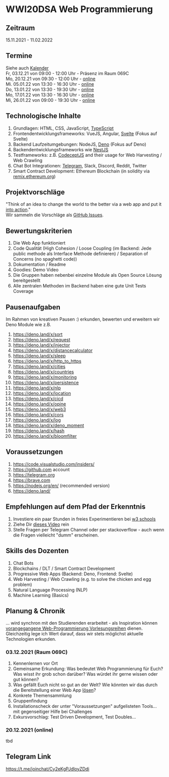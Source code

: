 # WWI20DSA Web Programmierung

## Zeitraum
15.11.2021 - 11.02.2022

## Termine
Siehe auch [Kalender](https://calendar.google.com/calendar/embed?src=g7o3rd7djlvq3gtjpg3pblm2vc%40group.calendar.google.com&ctz=Europe%2FBerlin
)  
Fr, 03.12.21 von 09:00 - 12:00 Uhr - Präsenz im Raum 069C  
Mo, 20.12.21 von 09:30 - 12:00 Uhr - [online](https://moodle.dhbw-mannheim.de/course/view.php?id=6672
)  
Mi. 05.01.22 von 13:30 - 16:30 Uhr - [online](https://moodle.dhbw-mannheim.de/course/view.php?id=6672
)     
Do, 13.01.22 von 13:30 - 19:30 Uhr - [online](https://moodle.dhbw-mannheim.de/course/view.php?id=6672
)   
Mo, 17.01.22 von 13:30 - 16:30 Uhr - [online](https://moodle.dhbw-mannheim.de/course/view.php?id=6672
)   
Mi, 26.01.22 von 09:00 - 19:30 Uhr - [online](https://moodle.dhbw-mannheim.de/course/view.php?id=6672
)   

## Technologische Inhalte
1. Grundlagen: HTML, CSS, JavaScript, [TypeScript](https://www.typescriptlang.org/)
2. Frontendentwicklungsframeworks: VueJS, Angular, [Svelte](https://svelte.dev/) (Fokus auf Svelte)
3. Backend Laufzeitumgebungen: NodeJS, [Deno](https://deno.land/) (Fokus auf Deno)
4. Backendentwicklungsframeworks wie [NestJS](https://nestjs.com/)   
5. Testframeworks: z.B. [CodeceptJS](https://codecept.io/) and their usage for Web Harvesting / Web Crawling
6. Chat Bot Integrationen: [Telegram](https://telegram.org), Slack, Discord, Reddit, Twitter    
7. Smart Contract Development: Ethereum Blockchain (in solidity via [remix.ethereum.org](https://remix.ethereum.org/))

## Projektvorschläge  
"Think of an idea to change the world to the better via a web app and put it [into action](https://www.youtube.com/watch?v=fa7R-sOM1v8)."   
Wir sammeln die Vorschläge als [GitHub Issues](https://github.com/michael-spengler/WWI20DSA-Web-Programmierung/issues).   

## Bewertungskriterien
1. Die Web App funktioniert  
2. Code Qualität (High Cohesion / Loose Coupling (im Backend: Jede public methode als Interface Methode definieren) / Separation of Concerns (no spaghetti code))  
3. Dokumentation / Readme  
4. Goodies: Demo Video  
5. Die Gruppen haben nebenbei einzelne Module als Open Source Lösung bereitgestellt    
6. Alle zentralen Methoden im Backend haben eine gute Unit Tests Coverage  

## Pausenaufgaben
Im Rahmen von kreativen Pausen :) erkunden, bewerten und erweitern wir Deno Module wie z.B.   
1. https://deno.land/x/sort
2. https://deno.land/x/request
3. https://deno.land/x/injector
4. https://deno.land/x/distancecalculator
6. https://deno.land/x/sleep
7. https://deno.land/x/http_to_https
8. https://deno.land/x/cities
9. https://deno.land/x/countries
10. https://deno.land/x/monitoring
11. https://deno.land/x/persistence
12. https://deno.land/x/nlp 
13. https://deno.land/x/location
14. https://deno.land/x/cicd
15. https://deno.land/x/opine
16. https://deno.land/x/web3
17. https://deno.land/x/cors  
18. https://deno.land/x/log  
19. https://deno.land/x/deno_moment  
20. https://deno.land/x/hash  
21. https://deno.land/x/bloomfilter  

## Voraussetzungen
1. https://code.visualstudio.com/insiders/  
2. https://github.com account  
3. https://telegram.org  
4. https://brave.com  
5. https://nodejs.org/en/ (recommended version)
6. https://deno.land/

## Empfehlungen auf dem Pfad der Erkenntnis
1. Investiere ein paar Stunden in freies Experimentieren bei [w3 schools](https://www.w3schools.com)   
2. Ziehe Dir [dieses Video](https://www.youtube.com/watch?v=mhnpeOLiQTg) rein
3. Stelle Fragen per Telegram Channel oder per stackoverflow - auch wenn die Fragen vielleicht "dumm" erscheinen.  

## Skills des Dozenten
1. Chat Bots  
2. Blockchains / DLT / Smart Contract Development  
3. Progressive Web Apps (Backend: Deno, Frontend: Svelte)  
4. Web Harvesting / Web Crawling (e.g. to solve the chicken and egg problem)  
5. Natural Language Processing (NLP)  
6. Machine Learning (Basics)  


## Planung & Chronik  
... wird synchron mit den Studierenden erarbeitet - als Inspiration können [vorangegangene Web-Programmierung Vorlesungsreihen](https://github.com/michael-spengler/wwi19seb-webprogrammierung) dienen. Gleichzeitig lege ich Wert darauf, dass wir stets möglichst aktuelle Technologien erkunden.  

### 03.12.2021 (Raum 069C)
1. Kennenlernen vor Ort     
2. Gemeinsame Erkundung: Was bedeutet Web Programmierung für Euch? Was wisst ihr grob schon darüber? Was würdet ihr gerne wissen oder gut können?   
3. Was gefällt Euch nicht so gut an der Welt? Wie könnten wir das durch die Bereitstellung einer Web App [lösen](https://www.youtube.com/watch?v=fa7R-sOM1v8)?   
4. Konkrete Themensammlung   
5. Gruppenfindung   
6. Installationscheck der unter "Voraussetzungen" aufgelisteten Tools... mit gegenseitiger Hilfe bei Challenges   
7. Exkursvorschlag: Test Driven Development, Test Doubles...
 

### 20.12.2021 (online)
tbd


## Telegram Link
https://t.me/joinchat/Cy2eKgPJdloyZDdi

